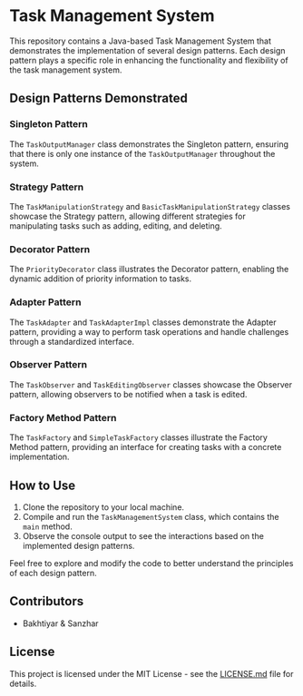 # Task Management System

This repository contains a Java-based Task Management System that demonstrates the implementation of several design patterns. Each design pattern plays a specific role in enhancing the functionality and flexibility of the task management system.

## Design Patterns Demonstrated

### Singleton Pattern
The `TaskOutputManager` class demonstrates the Singleton pattern, ensuring that there is only one instance of the `TaskOutputManager` throughout the system.

### Strategy Pattern
The `TaskManipulationStrategy` and `BasicTaskManipulationStrategy` classes showcase the Strategy pattern, allowing different strategies for manipulating tasks such as adding, editing, and deleting.

### Decorator Pattern
The `PriorityDecorator` class illustrates the Decorator pattern, enabling the dynamic addition of priority information to tasks.

### Adapter Pattern
The `TaskAdapter` and `TaskAdapterImpl` classes demonstrate the Adapter pattern, providing a way to perform task operations and handle challenges through a standardized interface.

### Observer Pattern
The `TaskObserver` and `TaskEditingObserver` classes showcase the Observer pattern, allowing observers to be notified when a task is edited.

### Factory Method Pattern
The `TaskFactory` and `SimpleTaskFactory` classes illustrate the Factory Method pattern, providing an interface for creating tasks with a concrete implementation.

## How to Use

1. Clone the repository to your local machine.
2. Compile and run the `TaskManagementSystem` class, which contains the `main` method.
3. Observe the console output to see the interactions based on the implemented design patterns.

Feel free to explore and modify the code to better understand the principles of each design pattern.

## Contributors

- Bakhtiyar & Sanzhar

## License

This project is licensed under the MIT License - see the [LICENSE.md](LICENSE.md) file for details.
